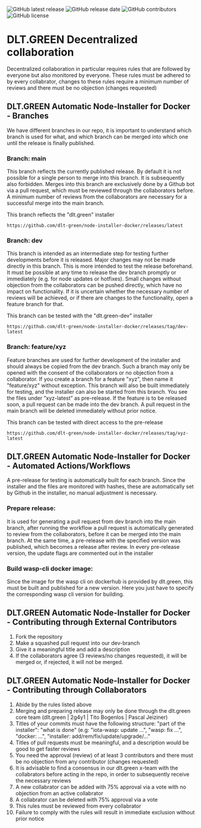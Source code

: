 ![GitHub latest release](https://img.shields.io/github/v/release/dlt-green/Node-Installer-docker)
![GitHub release date](https://img.shields.io/github/release-date/dlt-green/Node-Installer-docker)
![GitHub contributors](https://img.shields.io/github/contributors/dlt-green/Node-Installer-docker)
![GitHub license](https://img.shields.io/github/license/dlt-green/Node-Installer-docker)

# DLT.GREEN Decentralized collaboration

Decentralized collaboration in particular requires rules that are followed by everyone but also monitored by everyone. These rules must be adhered to by every collabrator, changes to these rules require a minimum number of reviews and there must be no objection (changes requested)

## DLT.GREEN Automatic Node-Installer for Docker - Branches

We have different branches in our repo, it is important to understand which branch is used for what, and which branch can be merged into which one until the release is finally published.

### Branch: main

This branch reflects the currently published release. By default it is not possible for a single person to merge into this branch. It is subsequently also forbidden. Merges into this branch are exclusively done by a Github bot via a pull request, which must be reviewed through the collaborators before. A minimum number of reviews from the collaborators are necessary for a successful merge into the main branch.

This branch reflects the "dlt.green" installer

```console
https://github.com/dlt-green/node-installer-docker/releases/latest
```

### Branch: dev

This branch is intended as an intermediate step for testing further developments before it is released. Major changes may not be made directly in this branch. This is more intended to test the release beforehand. It must be possible at any time to release the dev branch promptly or immediately (e.g. for node updates or hotfixes).  Small changes without objection from the collaborators can be pushed directly, which have no impact on functionality. If it is uncertain whether the necessary number of reviews will be achieved, or if there are changes to the functionality, open a feature branch for that.

This branch can be tested with the "dlt.green-dev" installer

```console
https://github.com/dlt-green/node-installer-docker/releases/tag/dev-latest
```

### Branch: feature/xyz

Feature branches are used for further development of the installer and should always be copied from the dev branch. Such a branch may only be opened with the consent of the collaborators or no objection from a collaborator. If you create a branch for a feature "xyz", then name it "feature/xyz" without exception. This branch will also be built immediately for testing, and the installer can also be started from this branch. You see the files under ”xyz-latest” as pre-release. If the feature is to be released soon, a pull request can be made into the dev branch. A pull request in the main branch will be deleted immediately without prior notice.

This branch can be tested with direct access to the pre-release

```console
https://github.com/dlt-green/node-installer-docker/releases/tag/xyz-latest
```

## DLT.GREEN Automatic Node-Installer for Docker - Automated Actions/Workflows

A pre-release for testing is automatically built for each branch. Since the installer and the files are monitored with hashes, these are automatically set by Github in the installer, no manual adjustment is necessary.

### Prepare release:

It is used for generating a pull request from dev branch into the main branch, after running the workflow a pull request is automatically generated to review from the collaborators, before it can be merged into the main branch. At the same time, a pre-release with the specified version was published, which becomes a release after review. In every pre-release version, the update flags are commented out in the installer

### Build wasp-cli docker image:

Since the image for the wasp cli on dockerhub is provided by dlt.green, this must be built and published for a new version. Here you just have to specify the corresponding wasp cli version for building.

## DLT.GREEN Automatic Node-Installer for Docker - Contributing through External Contributors

1.	Fork the repository
2.	Make a squashed pull request into our dev-branch
3.	Give it a meaningful title and add a description
4.	If the collaborators agree (3 reviews/no changes requested),
	it will be merged or, if rejected, it will not be merged.

## DLT.GREEN Automatic Node-Installer for Docker - Contributing through Collaborators

1.	Abide by the rules listed above
2.	Merging and preparing release may only be done through the dlt.green core team (dlt.green | 2g4y1 | Tito Bogenlos | Pascal Jeiziner)
3.	Titles of your commits must have the following structure:
	"part of the installer": "what is done" (e.g: "iota-wasp: update …", "wasp: fix …", "docker: …", "installer: add/rem/fix/update/upgrade/…"
4.	Titles of pull requests must be meaningful, and a description would be good to get faster reviews
5.	You need the approval (review) of at least 3 contributors and there must be no objection from any contributor (changes requested)
6.	It is advisable to find a consensus in our dlt.green x-team with the collabrators before acting in the repo, in order to subsequently receive the necessary reviews
7.	A new collabrator can be added with 75% approval via a vote with no objection from an active collabrator
8.	A collabrator can be deleted with 75% approval via a vote
9.	This rules must be reviewed from every collabrator
10.	Failure to comply with the rules will result in immediate exclusion without prior notice